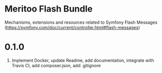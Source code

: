 # Meritoo Flash Bundle

Mechanisms, extensions and resources related to Symfony Flash Messages (https://symfony.com/doc/current/controller.html#flash-messages)

# 0.1.0

1. Implement Docker, update Readme, add documentation, integrate with Travis CI, add composer.json, add .gitignore
